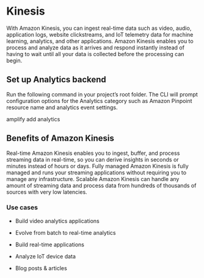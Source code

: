 # Kinesis
With Amazon Kinesis, you can ingest real-time data such as video, audio, application logs, website clickstreams, and IoT telemetry data for machine learning, analytics, and other applications. Amazon Kinesis enables you to process and analyze data as it arrives and respond instantly instead of having to wait until all your data is collected before the processing can begin.

## Set up Analytics backend
Run the following command in your project’s root folder. The CLI will prompt configuration options for the Analytics category such as Amazon Pinpoint resource name and analytics event settings.

amplify add analytics

## Benefits of Amazon Kinesis
Real-time Amazon Kinesis enables you to ingest, buffer, and process streaming data in real-time, so you can derive insights in seconds or minutes instead of hours or days.
Fully managed Amazon Kinesis is fully managed and runs your streaming applications without requiring you to manage any infrastructure.
Scalable Amazon Kinesis can handle any amount of streaming data and process data from hundreds of thousands of sources with very low latencies.

### Use cases
- Build video analytics applications

- Evolve from batch to real-time analytics

- Build real-time applications

- Analyze IoT device data

- Blog posts & articles
